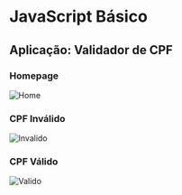 # JavaScript Básico
## Aplicação: Validador de CPF

### Homepage
![Home](https://github.com/PauloV-Rodrigues/Hiring-Coders-3/blob/main/Semana-2/JavaScript%20B%C3%A1sico/img/home.png)

### CPF Inválido
![Invalido](https://github.com/PauloV-Rodrigues/Hiring-Coders-3/blob/main/Semana-2/JavaScript%20B%C3%A1sico/img/invalido.png)

### CPF Válido
![Valido](https://github.com/PauloV-Rodrigues/Hiring-Coders-3/blob/main/Semana-2/JavaScript%20B%C3%A1sico/img/valido.png)
